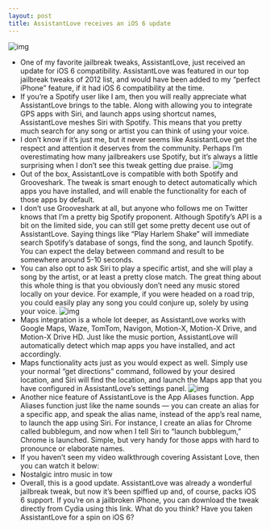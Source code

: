 ```yaml
---
layout: post
title: AssistantLove receives an iOS 6 update
---
```

![img](http://media.idownloadblog.com/wp-content/uploads/2013/02/AssistantLove-01.png)
* One of my favorite jailbreak tweaks, AssistantLove, just received an update for iOS 6 compatibility. AssistantLove was featured in our top jailbreak tweaks of 2012 list, and would have been added to my “perfect iPhone” feature, if it had iOS 6 compatibility at the time.
* If you’re a Spotify user like I am, then you will really appreciate what AssistantLove brings to the table. Along with allowing you to integrate GPS apps with Siri, and launch apps using shortcut names, AssistantLove meshes Siri with Spotify. This means that you pretty much search for any song or artist you can think of using your voice.
* I don’t know if it’s just me, but it never seems like AssistantLove get the respect and attention it deserves from the community. Perhaps I’m overestimating how many jailbreakers use Spotify, but it’s always a little surprising when I don’t see this tweak getting due praise.
![img](http://media.idownloadblog.com/wp-content/uploads/2013/02/AssistantLove-02.png)
* Out of the box, AssistantLove is compatible with both Spotify and Grooveshark. The tweak is smart enough to detect automatically which apps you have installed, and will enable the functionality for each of those apps by default.
* I don’t use Grooveshark at all, but anyone who follows me on Twitter knows that I’m a pretty big Spotify proponent. Although Spotify’s API is a bit on the limited side, you can still get some pretty decent use out of AssistantLove. Saying things like “Play Harlem Shake” will immediate search Spotify’s database of songs, find the song, and launch Spotify. You can expect the delay between command and result to be somewhere around 5-10 seconds.
* You can also opt to ask Siri to play a specific artist, and she will play a song by the artist, or at least a pretty close match. The great thing about this whole thing is that you obviously don’t need any music stored locally on your device. For example, if you were headed on a road trip, you could easily play any song you could conjure up, solely by using your voice.
![img](http://media.idownloadblog.com/wp-content/uploads/2013/02/AssistantLove-03.png)
* Maps integration is a whole lot deeper, as AssistantLove works with Google Maps, Waze, TomTom, Navigon, Motion-X, Motion-X Drive, and Motion-X Drive HD. Just like the music portion, AssistantLove will automatically detect which map apps you have installed, and act accordingly.
* Maps functionality acts just as you would expect as well. Simply use your normal “get directions” command, followed by your desired location, and Siri will find the location, and launch the Maps app that you have configured in AssistantLove’s settings panel.
![img](http://media.idownloadblog.com/wp-content/uploads/2013/02/AssistantLove-04.png)
* Another nice feature of AssistantLove is the App Aliases function. App Aliases function just like the name sounds — you can create an alias for a specific app, and speak the alias name, instead of the app’s real name, to launch the app using Siri. For instance, I create an alias for Chrome called bubblegum, and now when I tell Siri to “launch bubblegum,” Chrome is launched. Simple, but very handy for those apps with hard to pronounce or elaborate names.
* If you haven’t seen my video walkthrough covering Assistant Love, then you can watch it below:
* Nostalgic intro music in tow
* Overall, this is a good update. AssistantLove was already a wonderful jailbreak tweak, but now it’s been spiffied up and, of course, packs iOS 6 support. If you’re on a jailbroken iPhone, you can download the tweak directly from Cydia using this link. What do you think? Have you taken AssistantLove for a spin on iOS 6?

